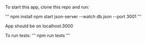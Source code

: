 To start this app, clone this repo and run:

'''
npm install
npm start
json-server --watch db.json --port 3001
'''

App should be on localhost:3000

To run tests:
'''
npm run tests
'''